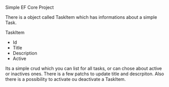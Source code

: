 Simple EF Core Project

There is a object called TaskItem which has informations about a simple Task.

TaskItem 
  - Id
  - Title
  - Description
  - Active


Its a simple crud which you can list for all tasks, or can chose about active or inactives ones.
There is a few patchs to update title and descrpiton. Also there is a possibility to activate ou deactivate a TaskItem.

